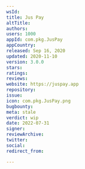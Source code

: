 ```yaml
---
wsId: 
title: Jus Pay
altTitle: 
authors: 
users: 1000
appId: com.pkg.JusPay
appCountry: 
released: Sep 16, 2020
updated: 2020-11-10
version: 3.0.0
stars: 
ratings: 
reviews: 
website: https://juspay.app
repository: 
issue: 
icon: com.pkg.JusPay.png
bugbounty: 
meta: stale
verdict: wip
date: 2022-07-31
signer: 
reviewArchive: 
twitter: 
social: 
redirect_from: 

---
```


